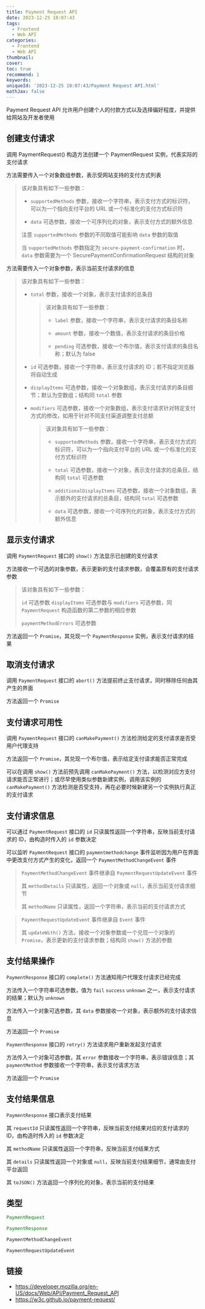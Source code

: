 ```yaml
---
title: Payment Request API
date: 2023-12-25 18:07:43
tags:
  - Frontend
  - Web API
categories:
  - Frontend
  - Web API
thumbnail:
cover:
toc: true
recommend: 1
keywords:
uniqueId: '2023-12-25 10:07:43/Payment Request API.html'
mathJax: false
---
```


Payment Request API 允许用户创建个人的付款方式以及选择偏好程度，并提供给网站及开发者使用

## 创建支付请求

调用 PaymentRequest() 构造方法创建一个 PaymentRequest 实例，代表实际的支付请求

方法需要传入一个对象数组参数，表示受网站支持的支付方式列表

> 该对象具有如下一些参数：
>
> - `supportedMethods` 参数，接收一个字符串，表示支付方式的标识符，可以为一个指向支付平台的 URL 或一个标准化的支付方式标识符
>
> - `data` 可选参数，接收一个可序列化的对象，表示支付方式的额外信息
>
> 注意 `supportedMethods` 参数的不同取值可能影响 `data` 参数的取值
>
> 当 `supportedMethods` 参数指定为 `secure-payment-confirmation` 时， `data` 参数需要为一个 SecurePaymentConfirmationRequest 结构的对象

方法需要传入一个对象参数，表示当前支付请求的信息

> 该对象具有如下一些参数：
>
> - `total` 参数，接收一个对象，表示支付请求的总条目
>
>   > 该对象具有如下一些参数：
>   >
>   > - `label` 参数，接收一个字符串，表示支付请求的条目名称
>   >
>   > - `amount` 参数，接收一个数值，表示支付请求的条目价格
>   >
>   > - `pending` 可选参数，接收一个布尔值，表示支付请求的条目名称；默认为 false
>
> - `id` 可选参数，接收一个字符串，表示支付请求的 ID；若不指定浏览器将自动生成
>
> - `displayItems` 可选参数，接收一个对象数组，表示支付请求的条目细节；默认为空数组；结构同 `total` 参数
>
> - `modifiers` 可选参数，接收一个对象数组，表示支付请求针对特定支付方式的修改，如用于针对不同支付渠道调整支付总额
>
>   > 该对象具有如下一些参数：
>   >
>   > - `supportedMethods` 参数，接收一个字符串，表示支付方式的标识符，可以为一个指向支付平台的 URL 或一个标准化的支付方式标识符
>   >
>   > - `total` 可选参数，接收一个对象，表示支付请求的总条目，结构同 `total` 可选参数
>   >
>   > - `additionalDisplayItems` 可选参数，接收一个对象数组，表示额外的支付请求的总条目，结构同 `total` 可选参数
>   >
>   > - `data` 可选参数，接收一个可序列化的对象，表示支付方式的额外信息

## 显示支付请求

调用 `PaymentRequest` 接口的 `show()` 方法显示已创建的支付请求

方法接收一个可选的对象参数，表示更新的支付请求参数，会覆盖原有的支付请求参数

> 该对象具有如下一些参数：
>
> `id` 可选参数 `displayItems` 可选参数与 `modifiers` 可选参数，同 `PaymentRequest` 构造函数的第二参数的相应参数
>
> `paymentMethodErrors` 可选参数

方法返回一个 `Promise`，其兑现一个 `PaymentResponse` 实例，表示支付请求的结果

## 取消支付请求

调用 `PaymentRequest` 接口的 `abort()` 方法提前终止支付请求，同时移除任何由其产生的界面

方法返回一个 `Promise`

## 支付请求可用性

调用 `PaymentRequest` 接口的 `canMakePayment()` 方法检测给定的支付请求是否受用户代理支持

方法返回一个 `Promise`，其兑现一个布尔值，表示给定支付请求能否正常完成

可以在调用 `show()` 方法前预先调用 `canMakePayment()` 方法，以检测对应方支付请求能否正常进行；或尽早使用类似参数新建实例，调用该实例的 `canMakePayment()` 方法检测是否受支持，再在必要时候新建另一个实例执行真正的支付请求

## 支付请求信息

可以通过 `PaymentRequest` 接口的 `id` 只读属性返回一个字符串，反映当前支付请求的 ID，由构造时传入的 `id` 参数决定

可以监听 `PaymentRequest` 接口的 `paymentmethodchange` 事件监听因为用户在界面中更改支付方式产生的变化，返回一个 `PaymentMethodChangeEvent` 事件

> `PaymentMethodChangeEvent` 事件继承自 `PaymentRequestUpdateEvent` 事件
>
> 其 `methodDetails` 只读属性，返回一个对象或 `null`，表示当前支付请求细节
>
> 其 `methodName` 只读属性，返回一个字符串，表示当前的支付请求方式

> `PaymentRequestUpdateEvent` 事件继承自 `Event` 事件
>
> 其 `updateWith()` 方法，接收一个对象参数或一个兑现一个对象的 `Promise`，表示更新的支付请求参数；结构同 `show()` 方法的参数

## 支付结果操作

`PaymentResponse` 接口的 `complete()` 方法通知用户代理支付请求已经完成

方法传入一个字符串可选参数，值为 `fail` `success` `unknown` 之一，表示支付请求的结果；默认为 `unknown`

方法传入一个对象可选参数，其 `data` 参数接收一个对象，表示额外的支付请求信息

方法返回一个 `Promise`

`PaymentResponse` 接口的 `retry()` 方法请求用户重新发起支付请求

方法传入一个对象可选参数，其 `error` 参数接收一个字符串，表示错误信息；其 `paymentMethod` 参数接收一个字符串，表示支付请求方法

方法返回一个 `Promise`

## 支付结果信息

`PaymentResponse` 接口表示支付结果

其 `requestId` 只读属性返回一个字符串，反映当前支付结果对应的支付请求的 ID，由构造时传入的 `id` 参数决定

其 `methodName` 只读属性返回一个字符串，反映当前支付结果方式

其 `details` 只读属性返回一个对象或 `null`，反映当前支付结果细节，通常由支付平台返回

其 `toJSON()` 方法返回一个序列化的对象，表示当前的支付结果

## 类型

```ts
PaymentRequest

PaymentResponse

PaymentMethodChangeEvent

PaymentRequestUpdateEvent
```

## 链接

* <https://developer.mozilla.org/en-US/docs/Web/API/Payment_Request_API>
* <https://w3c.github.io/payment-request/>
